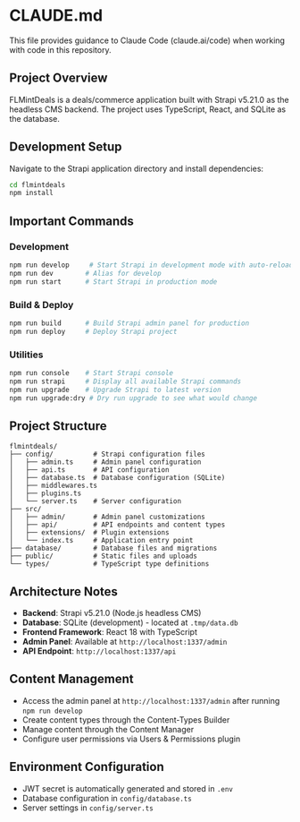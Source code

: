 # CLAUDE.md

This file provides guidance to Claude Code (claude.ai/code) when working with code in this repository.

## Project Overview

FLMintDeals is a deals/commerce application built with Strapi v5.21.0 as the headless CMS backend. The project uses TypeScript, React, and SQLite as the database.

## Development Setup

Navigate to the Strapi application directory and install dependencies:

```bash
cd flmintdeals
npm install
```

## Important Commands

### Development
```bash
npm run develop     # Start Strapi in development mode with auto-reload
npm run dev        # Alias for develop
npm run start      # Start Strapi in production mode
```

### Build & Deploy
```bash
npm run build      # Build Strapi admin panel for production
npm run deploy     # Deploy Strapi project
```

### Utilities
```bash
npm run console    # Start Strapi console
npm run strapi     # Display all available Strapi commands
npm run upgrade    # Upgrade Strapi to latest version
npm run upgrade:dry # Dry run upgrade to see what would change
```

## Project Structure

```
flmintdeals/
├── config/          # Strapi configuration files
│   ├── admin.ts     # Admin panel configuration
│   ├── api.ts       # API configuration
│   ├── database.ts  # Database configuration (SQLite)
│   ├── middlewares.ts
│   ├── plugins.ts
│   └── server.ts    # Server configuration
├── src/
│   ├── admin/       # Admin panel customizations
│   ├── api/         # API endpoints and content types
│   ├── extensions/  # Plugin extensions
│   └── index.ts     # Application entry point
├── database/        # Database files and migrations
├── public/          # Static files and uploads
└── types/           # TypeScript type definitions
```

## Architecture Notes

- **Backend**: Strapi v5.21.0 (Node.js headless CMS)
- **Database**: SQLite (development) - located at `.tmp/data.db`
- **Frontend Framework**: React 18 with TypeScript
- **Admin Panel**: Available at `http://localhost:1337/admin`
- **API Endpoint**: `http://localhost:1337/api`

## Content Management

- Access the admin panel at `http://localhost:1337/admin` after running `npm run develop`
- Create content types through the Content-Types Builder
- Manage content through the Content Manager
- Configure user permissions via Users & Permissions plugin

## Environment Configuration

- JWT secret is automatically generated and stored in `.env`
- Database configuration in `config/database.ts`
- Server settings in `config/server.ts`